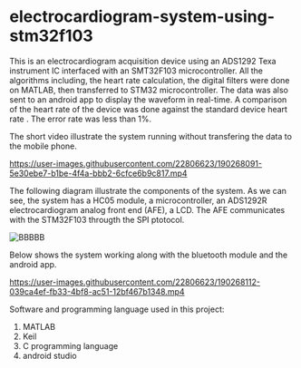 # electrocardiogram-system-using-stm32f103
This is an electrocardiogram acquisition device using an ADS1292 Texa instrument IC interfaced with an SMT32F103 microcontroller. 
All the algorithms including, the heart rate calculation, the digital filters were done on MATLAB, then transferred to STM32 microcontroller. The data was also sent to an android app to display the waveform in real-time.
A comparison of the heart rate of the device was done against the standard device heart rate . The error rate was less than 1%.

The short video illustrate the system running without transfering the data to the mobile phone.

https://user-images.githubusercontent.com/22806623/190268091-5e30ebe7-b1be-4f4a-bbb2-6cfce6b9c817.mp4


The following diagram illustrate the components of the system. As we can see, the system has a HC05 module, a microcontroller, an ADS1292R electrocardiogram analog front end (AFE), a LCD. The AFE communicates with the STM32F103 througth the SPI ptotocol.


![BBBBB](https://user-images.githubusercontent.com/22806623/190268504-d89c6fc2-6d02-4b60-9f50-7fe7364c47a6.png)


Below shows the system working along with the bluetooth module and the android app.

https://user-images.githubusercontent.com/22806623/190268112-039ca4ef-fb33-4bf8-ac51-12bf467b1348.mp4


Software and programming language used in this project:

1. MATLAB
2. Keil
3. C programming language 
4. android studio
